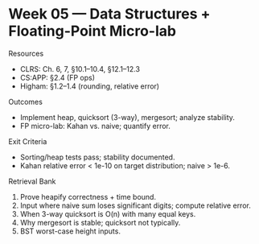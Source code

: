 # Week 05 — Data Structures + Floating-Point Micro-lab

Resources
- CLRS: Ch. 6, 7, §10.1–10.4, §12.1–12.3
- CS:APP: §2.4 (FP ops)
- Higham: §1.2–1.4 (rounding, relative error)

Outcomes
- Implement heap, quicksort (3-way), mergesort; analyze stability.
- FP micro-lab: Kahan vs. naive; quantify error.

Exit Criteria
- Sorting/heap tests pass; stability documented.
- Kahan relative error < 1e-10 on target distribution; naive > 1e-6.

Retrieval Bank
1) Prove heapify correctness + time bound.
2) Input where naive sum loses significant digits; compute relative error.
3) When 3-way quicksort is O(n) with many equal keys.
4) Why mergesort is stable; quicksort not typically.
5) BST worst-case height inputs.